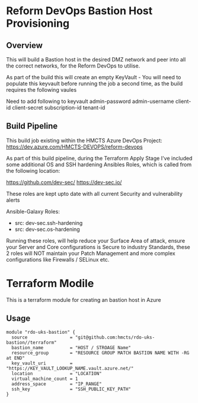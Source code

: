 # Reform DevOps Bastion Host Provisioning

## Overview

This will build a Bastion host in the desired DMZ network and peer into all the correct networks, for the Reform DevOps to utilise.

As part of the build this will create an empty KeyVault - You will need to populate this keyvault before running the job a second time, as the 
build requires the following vaules

Need to add following to keyvault
admin-password
admin-username
client-id
client-secret
subscription-id
tenant-id

## Build Pipeline

This build job existing within the HMCTS Azure DevOps Project:
https://dev.azure.com/HMCTS-DEVOPS/reform-devops

As part of this build pipeline, during the Terraform Apply Stage I've included some additional OS and SSH hardening Ansibles Roles, which is
called from the following location:

https://github.com/dev-sec/
https://dev-sec.io/

These roles are kept upto date with all current Security and vulnerability alerts

Ansible-Galaxy Roles:
- src: dev-sec.ssh-hardening
- src: dev-sec.os-hardening

Running these roles, will help reduce your Surface Area of attack, ensure your Server and Core configurations is Secure to industry Standards, these 2 roles will NOT maintain your Patch Management and more complex configurations like Firewalls / SELinux etc.


# Terraform Modile

This is a terraform module for creating an bastion host in Azure

## Usage
```
module "rdo-uks-bastion" {
  source                = "git@github.com:hmcts/rdo-uks-bastion//terraform"
  bastion_name          = "HOST / STROAGE Name"
  resource_group        = "RESOURCE GROUP MATCH BASTION NAME WITH -RG at END"
  key_vault_uri         = "https://KEY_VAULT_LOOKUP_NAME.vault.azure.net/"
  location              = "LOCATION"
  virtual_machine_count = 1
  address_space         = "IP_RANGE"
  ssh_key               = "SSH_PUBLIC_KEY_PATH"
}
```